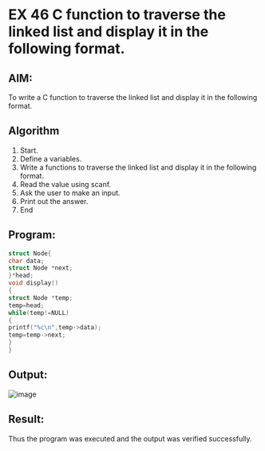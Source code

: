 # EX 46 C function to traverse the linked list and display it in the following format.
## AIM:
To write a C function to traverse the linked list and display it in the following format.

## Algorithm
1. Start.
2. Define a variables.
3. Write a functions to traverse the linked list and display it in the following format.
4. Read the value using scanf.
5. Ask the user to make an input.
6. Print out the answer.
7. End

## Program:
```c
struct Node{ 
char data;
struct Node *next;
}*head;
void display()
{
struct Node *temp; 
temp=head; 
while(temp!=NULL)
{
printf("%c\n",temp->data); 
temp=temp->next;
}
}
```

## Output:

![image](https://github.com/user-attachments/assets/f07c4add-f947-4f34-bd48-65259cd61a44)


## Result:
Thus the program was executed and the output was verified successfully.

